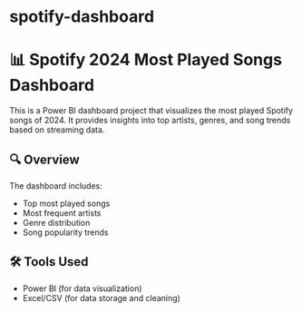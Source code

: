# spotify-dashboard
# 📊 Spotify 2024 Most Played Songs Dashboard

This is a Power BI dashboard project that visualizes the most played Spotify songs of 2024. It provides insights into top artists, genres, and song trends based on streaming data.

## 🔍 Overview

The dashboard includes:

- Top  most played songs
- Most frequent artists
- Genre distribution
- Song popularity trends

## 🛠 Tools Used

- Power BI (for data visualization)
- Excel/CSV (for data storage and cleaning)
